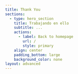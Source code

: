 ```yaml
---
title: Thank You
sections:
  - type: hero_section
    title: Trabajando en ello
    subtitle: ...
    actions:
      - label: Back to homepage
        url: /
        style: primary
    align: center
    padding_bottom: large
    background_color: none
layout: advanced
---
```

